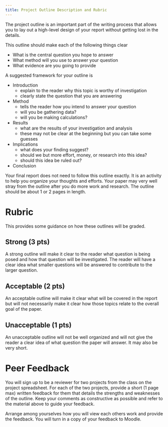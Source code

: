 ```yaml
---
title: Project Outline Description and Rubric
---
```


The project outline is an important part of the writing process that
allows you to lay out a high-level design of your report without getting
lost in the details.

This outline should make each of the following things clear

- What is the central question you hope to answer
- What method will you use to answer your question
- What evidence are you going to provide

A suggested framework for your outline is

- Introduction
    - explain to the reader why this topic is worthy of investigation
    - clearly state the question that you are answering
- Method
    - tells the reader how you intend to answer your question
    - will you be gathering data?
    - will you be making calculations?
- Results
    - what are the results of your investigation and analysis
    - these may not be clear at the beginning but you can take some
      guesses
- Implications
    - what does your finding suggest?
    - should we but more effort, money, or research into this idea?
    - should this idea be ruled out?
- Conclusion

Your final report does not need to follow this outline exactly.  It is
an activity to help you organize your thoughts and efforts.  Your paper
may very well stray from the outline after you do more work and
research.  The outline should be about 1 or 2 pages in length.


# Rubric

This provides some guidance on how these outlines will be graded.

## Strong (3 pts)

A strong outline will make it clear to the reader what question is being
posed and how that question will be investigated.  The reader will have
a clear idea what smaller questions will be answered to contribute to
the larger question.

## Acceptable (2 pts)

An acceptable outline will make it clear what will be covered in the
report but will not necessarily make it clear how those topics relate to
the overall goal of the paper.

## Unacceptable (1 pts)

An unacceptable outline will not be well organized and will not give the
reader a clear idea of what question the paper will answer.  It may also
be very short.

# Peer Feedback

You will sign up to be a reviewer for two projects from the class on the
project spreadsheet.  For each of the two projects, provide a short (1
page max) written feedback for them that details the strengths and
weaknesses of the outline.  Keep your comments as constructive as
possible and refer to the material above to guide your feedback.

Arrange among yourselves how you will view each others work and provide
the feedback.  You will turn in a copy of your feedback to Moodle.
